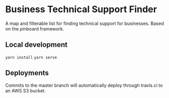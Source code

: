 # Business Technical Support Finder
A map and filterable list for finding technical support for businesses. Based on the pinboard framework.

## Local development
`yarn install`
`yarn serve`

## Deployments

Commits to the master branch will automatically deploy through travis.ci to an AWS S3 bucket. 
